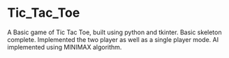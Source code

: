 # Tic_Tac_Toe
A Basic game of Tic Tac Toe, built using python and tkinter. 
Basic skeleton complete.
Implemented the two player as well as a single player mode.
AI implemented using MINIMAX algorithm.
